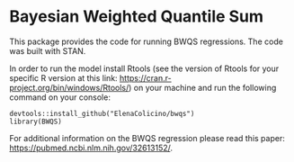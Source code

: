 # Bayesian Weighted Quantile Sum

This package provides the code for running BWQS regressions. The code was built with STAN.

In order to run the model install Rtools (see the version of Rtools for your specific R version at this link: https://cran.r-project.org/bin/windows/Rtools/) 
on your machine and run the following command on your console: 
```
devtools::install_github("ElenaColicino/bwqs")
library(BWQS)
```

For additional information on the BWQS regression please read this paper:
https://pubmed.ncbi.nlm.nih.gov/32613152/.
